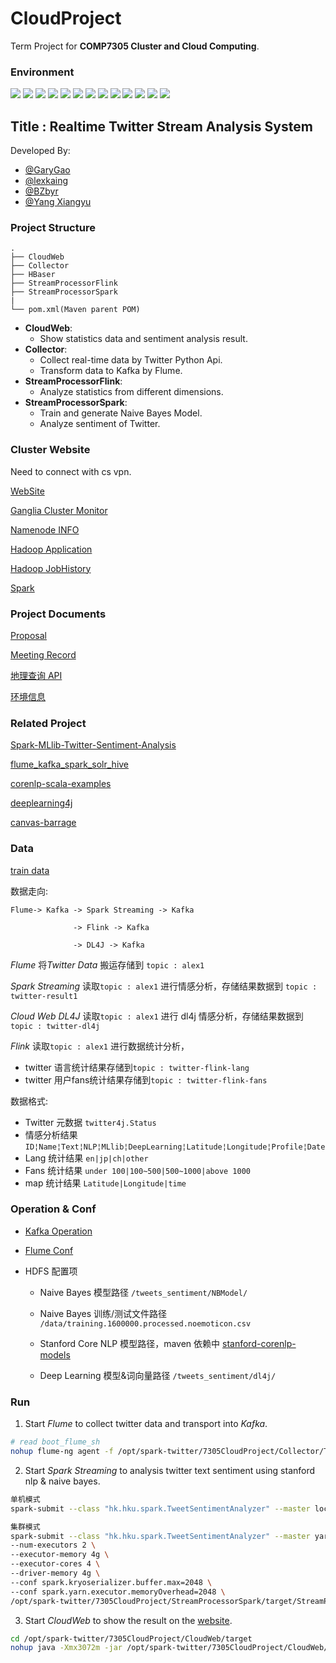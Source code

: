 # CloudProject

Term Project for **COMP7305 Cluster and Cloud Computing**.

### Environment

[![](https://img.shields.io/badge/Hadoop-v2.7.5-blue.svg)](https://hadoop.apache.org)
[![](https://img.shields.io/badge/Spark-v2.4.0-blue.svg)](https://spark.apache.org)
[![](https://img.shields.io/badge/Flume-1.9.0-blue.svg)](https://flume.apache.org)
[![](https://img.shields.io/badge/Kafka-2.1.1-blue.svg)](http://kafka.apache.org)
[![](https://img.shields.io/badge/Flink-1.7.2-blue.svg)](https://flink.apache.org)
[![](https://img.shields.io/badge/Scala-2.11.12-brightgreen.svg)](https://www.scala-lang.org)
[![](https://img.shields.io/badge/Python-3.6.7-brightgreen.svg)](https://www.python.org)
[![](https://img.shields.io/badge/Java-1.8-brightgreen.svg)](https://www.oracle.com/technetwork/java/javase/downloads/jdk8-downloads-2133151.html)
[![](https://img.shields.io/badge/SpringBoot-2.1.3-brightgreen.svg)](https://docs.spring.io)
[![](https://img.shields.io/badge/JQuery-3.3.1-brightgreen.svg)](https://jquery.com)
[![](https://img.shields.io/badge/Sockjs-1.3.0-brightgreen.svg)](https://github.com/sockjs/sockjs-client)
[![](https://img.shields.io/badge/Stomp-2.3.3-brightgreen.svg)](http://stomp.github.io)
[![](https://img.shields.io/badge/Echarts-4.2.1-brightgreen.svg)](https://echarts.baidu.com)

## Title : Realtime Twitter Stream Analysis System

Developed By:

  - [@GaryGao](https://github.com/GaryGao829)
  - [@lexkaing](https://github.com/AlexTK2012)
  - [@BZbyr](https://github.com/BZbyr)
  - [@Yang Xiangyu](https://github.com/ulysses1881826)
  
### Project Structure
 
 ```
 .
├── CloudWeb
├── Collector
├── HBaser
├── StreamProcessorFlink
├── StreamProcessorSpark
|
└── pom.xml(Maven parent POM)

 ```
 - __CloudWeb__: 
   - Show statistics data and sentiment analysis result.
 - __Collector__:
   - Collect real-time data by Twitter Python Api.
   - Transform data to Kafka by Flume.
 - __StreamProcessorFlink__:
   - Analyze statistics from different dimensions.
 - __StreamProcessorSpark__:
   - Train and generate Naive Bayes Model.
   - Analyze sentiment of Twitter.
   
### Cluster Website

Need to connect with cs vpn.

[WebSite](http://202.45.128.135:20907/)

[Ganglia Cluster Monitor](http://202.45.128.135:20007/ganglia/)

[Namenode INFO](http://202.45.128.135:20107/dfshealth.html#tab-overview)

[Hadoop Application](http://202.45.128.135:20207/cluster)

[Hadoop JobHistory](http://202.45.128.135:20307/jobhistory)

[Spark](http://202.45.128.135:20507/)

### Project Documents

[Proposal](https://docs.google.com/document/d/1zzrZSWjRAz3FpL2EyyuIOGwQPduTtCBiCcYJMfmvA4I/edit?usp=sharing)

[Meeting Record](https://docs.google.com/document/d/1NkYv8v_0XF8zxkrgxPIUUTsgPG1U0NvSgCrm8yrpxfo/edit?usp=sharing)

[地理查询 API](http://jwd.funnyapi.com/#/index)

[环境信息](https://docs.google.com/spreadsheets/d/1ikzBeQ43pcnHpoRPA4PIFMfDF4OV6SeimAASWj7pVvA/edit#gid=0)

### Related Project

 [Spark-MLlib-Twitter-Sentiment-Analysis](https://github.com/P7h/Spark-MLlib-Twitter-Sentiment-Analysis)

 [flume_kafka_spark_solr_hive](https://github.com/obaidcuet/flume_kafka_spark_solr_hive/tree/master/codes)

 [corenlp-scala-examples](https://github.com/harpribot/corenlp-scala-examples)
 
 [deeplearning4j](https://github.com/deeplearning4j/deeplearning4j)
 
 [canvas-barrage](https://github.com/zhaofinger/canvas-barrage)

### Data

 [train data](http://help.sentiment140.com/for-students)
 
 数据走向:
 
 ```
 Flume-> Kafka -> Spark Streaming -> Kafka  
         
               -> Flink -> Kafka
               
               -> DL4J -> Kafka
 ```
 
 *Flume*  将*Twitter Data* 搬运存储到 ```topic : alex1```
 
 *Spark Streaming* 读取```topic : alex1``` 进行情感分析，存储结果数据到 ```topic : twitter-result1```
 
 *Cloud Web DL4J* 读取```topic : alex1``` 进行 dl4j 情感分析，存储结果数据到 ```topic : twitter-dl4j```
 
 *Flink* 读取```topic : alex1``` 进行数据统计分析，
 - twitter 语言统计结果存储到```topic : twitter-flink-lang```
 - twitter 用户fans统计结果存储到```topic : twitter-flink-fans``` 
 
 数据格式:
 
 - Twitter 元数据 ```twitter4j.Status```
 - 情感分析结果 ```ID¦Name¦Text¦NLP¦MLlib¦DeepLearning¦Latitude¦Longitude¦Profile¦Date```
 - Lang 统计结果 ```en|jp|ch|other```
 - Fans 统计结果 ```under 100|100~500|500~1000|above 1000```
 - map 统计结果 ```Latitude|Longitude|time```

### Operation & Conf

- [Kafka Operation](https://gist.github.com/AlexTK2012/7a1c68ec2b904528c41e726ebece4b46)

- [Flume Conf](https://gist.github.com/AlexTK2012/1d3288f0e474b4ad66db80950b402230)

- HDFS 配置项

    - Naive Bayes 模型路径 ```/tweets_sentiment/NBModel/```

    - Naive Bayes 训练/测试文件路径 ```/data/training.1600000.processed.noemoticon.csv```
    
    - Stanford Core NLP 模型路径，maven 依赖中 [stanford-corenlp-models](https://stanfordnlp.github.io/CoreNLP/download.html)
    
    - Deep Learning 模型&词向量路径 ```/tweets_sentiment/dl4j/```
    
### Run

1. Start *Flume* to collect twitter data and transport into *Kafka*.

```sh
# read boot_flume_sh
nohup flume-ng agent -f /opt/spark-twitter/7305CloudProject/Collector/TwitterToKafka.conf -Dflume.root.logger=DEBUG,console -n a1 >> flume.log 2>&1 &
```

2. Start *Spark Streaming* to analysis twitter text sentiment using stanford nlp & naive bayes.

```sh
单机模式
spark-submit --class "hk.hku.spark.TweetSentimentAnalyzer" --master local[3] /opt/spark-twitter/7305CloudProject/StreamProcessorSpark/target/StreamProcessorSpark-jar-with-dependencies.jar

集群模式
spark-submit --class "hk.hku.spark.TweetSentimentAnalyzer" --master yarn --deploy-mode cluster \ 
--num-executors 2 \
--executor-memory 4g \
--executor-cores 4 \
--driver-memory 4g \
--conf spark.kryoserializer.buffer.max=2048 \
--conf spark.yarn.executor.memoryOverhead=2048 \
/opt/spark-twitter/7305CloudProject/StreamProcessorSpark/target/StreamProcessorSpark-jar-with-dependencies.jar
```

3. Start *CloudWeb* to show the result on the [website](http://202.45.128.135:20907).

```sh
cd /opt/spark-twitter/7305CloudProject/CloudWeb/target
nohup java -Xmx3072m -jar /opt/spark-twitter/7305CloudProject/CloudWeb/target/CloudWeb-1.0-SNAPSHOT.jar & 
```

